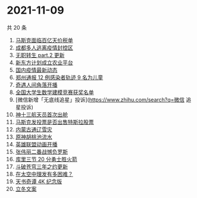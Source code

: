 # 2021-11-09

共 20 条

<!-- BEGIN ZHIHUSEARCH -->
<!-- 最后更新时间 Tue Nov 09 2021 12:10:59 GMT+0800 (China Standard Time) -->
1. [马斯克面临百亿天价税单](https://www.zhihu.com/search?q=马斯克)
1. [成都多人逃离疫情封控区](https://www.zhihu.com/search?q=成都环球中心)
1. [无职转生 part.2 更新](https://www.zhihu.com/search?q=无职转生)
1. [新东方计划成立农业平台](https://www.zhihu.com/search?q=新东方)
1. [国内疫情最新动态](https://www.zhihu.com/search?q=疫情)
1. [郑州通报 12 例感染者轨迹 9 名为儿童](https://www.zhihu.com/search?q=郑州疫情)
1. [奇遇人间角落开播](https://www.zhihu.com/search?q=奇遇人间角落)
1. [全国大学生数学建模竞赛获奖名单](https://www.zhihu.com/search?q=数学建模)
1. [微信新增「无底线追星」投诉](https://www.zhihu.com/search?q=微信 追星投诉)
1. [神十三航天员首次出舱](https://www.zhihu.com/search?q=神十三出舱)
1. [马斯克发投票是否出售特斯拉股票](https://www.zhihu.com/search?q=马斯克)
1. [内蒙古通辽雪灾](https://www.zhihu.com/search?q=通辽雪灾)
1. [原神胡桃池流水](https://www.zhihu.com/search?q=原神)
1. [英雄联盟动画开播](https://www.zhihu.com/search?q=英雄联盟双城之战)
1. [张伟丽二番战憾负罗斯](https://www.zhihu.com/search?q=张伟丽)
1. [库里三节 20 分勇士胜火箭](https://www.zhihu.com/search?q=勇士)
1. [斗破苍穹三年之约更新](https://www.zhihu.com/search?q=斗破苍穹三年之约)
1. [在太空中理发有多困难？](https://www.zhihu.com/search?q=太空中理发)
1. [天书奇谭 4K 纪念版](https://www.zhihu.com/search?q=天书奇谭)
1. [立冬文案](https://www.zhihu.com/search?q=立冬文案)
<!-- END ZHIHUSEARCH -->
